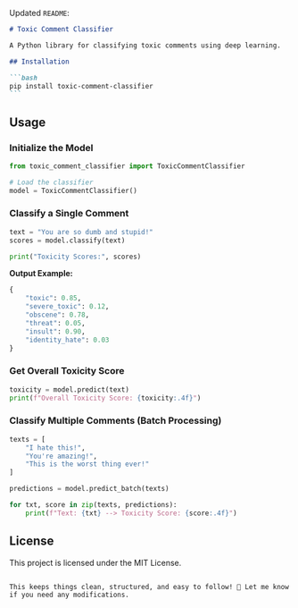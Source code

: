 Updated `README`:

````md
# Toxic Comment Classifier

A Python library for classifying toxic comments using deep learning.

## Installation

```bash
pip install toxic-comment-classifier
```
````

## Usage

### Initialize the Model

```python
from toxic_comment_classifier import ToxicCommentClassifier

# Load the classifier
model = ToxicCommentClassifier()
```

### Classify a Single Comment

```python
text = "You are so dumb and stupid!"
scores = model.classify(text)

print("Toxicity Scores:", scores)
```

**Output Example:**

```python
{
    "toxic": 0.85,
    "severe_toxic": 0.12,
    "obscene": 0.78,
    "threat": 0.05,
    "insult": 0.90,
    "identity_hate": 0.03
}
```

### Get Overall Toxicity Score

```python
toxicity = model.predict(text)
print(f"Overall Toxicity Score: {toxicity:.4f}")
```

### Classify Multiple Comments (Batch Processing)

```python
texts = [
    "I hate this!",
    "You're amazing!",
    "This is the worst thing ever!"
]

predictions = model.predict_batch(texts)

for txt, score in zip(texts, predictions):
    print(f"Text: {txt} --> Toxicity Score: {score:.4f}")
```

## License

This project is licensed under the MIT License.

```

This keeps things clean, structured, and easy to follow! 🚀 Let me know if you need any modifications.
```
